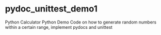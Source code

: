 # pydoc_unittest_demo1
Python Calculator
Python Demo Code on how to generate random numbers within a certain range, implement pydocs and unittest
